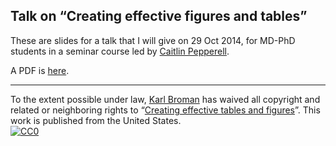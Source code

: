 ## Talk on &ldquo;Creating effective figures and tables&rdquo;

These are slides for a talk that I will give on 29 Oct 2014, for MD-PhD students in a
seminar course led by [Caitlin Pepperell](http://labs.medmicro.wisc.edu/pepperell/).

A PDF is
[here](http://www.biostat.wisc.edu/~kbroman/presentations/graphs_MDPhD2014.pdf).

<hr/>

To the extent possible under law,
[Karl Broman](http://github.com/kbroman)
has waived all copyright and related or neighboring rights to
&ldquo;[Creating effective tables and figures](https://github.com/kbroman/Talk_Graphs/tree/MDPhD2014)&rdquo;.
This work is published from the United States.
<br/>
[![CC0](http://i.creativecommons.org/p/zero/1.0/88x31.png)](http://creativecommons.org/publicdomain/zero/1.0/)
